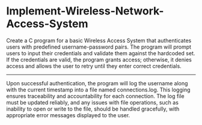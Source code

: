 # Implement-Wireless-Network-Access-System
Create a C program for a basic Wireless Access System that authenticates users with
predefined username-password pairs. The program will prompt users to input their credentials
and validate them against the hardcoded set. If the credentials are valid, the program grants
access; otherwise, it denies access and allows the user to retry until they enter correct
credentials.

------

Upon successful authentication, the program will log the username along with the current
timestamp into a file named connections.log. This logging ensures traceability and
accountability for each connection. The log file must be updated reliably, and any issues with
file operations, such as inability to open or write to the file, should be handled gracefully,
with appropriate error messages displayed to the user.
